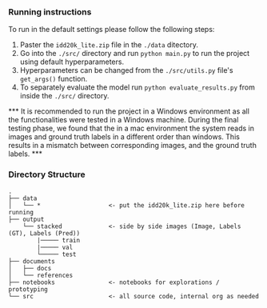 ### Running instructions ###

To run in the default settings please follow the following steps:

1. Paster the `idd20k_lite.zip` file in the `./data` ditectory.
2. Go into the `./src/` directory and run `python main.py` to run the project using default hyperparameters.
3. Hyperparameters can be changed from the `./src/utils.py` file's `get_args()` function.
4. To separately evaluate the model run `python evaluate_results.py` from inside the `./src/` directory.

*** It is recommended to run the project in a Windows environment as 
all the functionalities were tested in a Windows machine.
During the final testing phase, we found that the in a mac environment 
the system reads in images and ground truth labels in a different order 
than windows. This results in a mismatch between corresponding images, 
and the ground truth labels. *** 

### Directory Structure ###
```
.
├── data
│   └── *                   <- put the idd20k_lite.zip here before running
├── output
    └── stacked             <- side by side images (Image, Labels (GT), Labels (Pred))
        |───── train
        |───── val
        └───── test
├── documents
│   ├── docs
│   └── references
├── notebooks               <- notebooks for explorations / prototyping
└── src                     <- all source code, internal org as needed
```